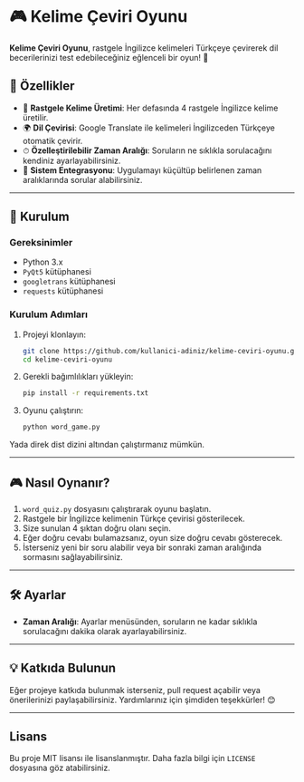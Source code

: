 
# 🎮 Kelime Çeviri Oyunu

**Kelime Çeviri Oyunu**, rastgele İngilizce kelimeleri Türkçeye çevirerek dil becerilerinizi test edebileceğiniz eğlenceli  bir oyun! 🚀


## 🌟 Özellikler

- 📝 **Rastgele Kelime Üretimi**: Her defasında 4 rastgele İngilizce kelime üretilir.
- 🌍 **Dil Çevirisi**: Google Translate ile kelimeleri İngilizceden Türkçeye otomatik çevirir.
- ⏱ **Özelleştirilebilir Zaman Aralığı**: Soruların ne sıklıkla sorulacağını kendiniz ayarlayabilirsiniz.
- 🔔 **Sistem Entegrasyonu**: Uygulamayı  küçültüp belirlenen zaman aralıklarında sorular alabilirsiniz.

---

## 🚀 Kurulum

### Gereksinimler
- Python 3.x
- `PyQt5` kütüphanesi
- `googletrans` kütüphanesi
- `requests` kütüphanesi

### Kurulum Adımları

1. Projeyi klonlayın:
   ```bash
   git clone https://github.com/kullanici-adiniz/kelime-ceviri-oyunu.git
   cd kelime-ceviri-oyunu
   ```

2. Gerekli bağımlılıkları yükleyin:
   ```bash
   pip install -r requirements.txt
   ```

3. Oyunu çalıştırın:
   ```bash
   python word_game.py
   ```


Yada direk dist dizini altından çalıştırmanız mümkün.

---

## 🎮 Nasıl Oynanır?

1. `word_quiz.py` dosyasını çalıştırarak oyunu başlatın.
2. Rastgele bir İngilizce kelimenin Türkçe çevirisi gösterilecek.
3. Size sunulan 4 şıktan doğru olanı seçin.
4. Eğer doğru cevabı bulamazsanız, oyun size doğru cevabı gösterecek.
5. İsterseniz yeni bir soru alabilir veya  bir sonraki zaman aralığında sormasını sağlayabilirsiniz.

---

## 🛠 Ayarlar

- **Zaman Aralığı**: Ayarlar menüsünden, soruların ne kadar sıklıkla sorulacağını dakika olarak ayarlayabilirsiniz.

---

## 💡 Katkıda Bulunun

Eğer projeye katkıda bulunmak isterseniz, pull request açabilir veya önerilerinizi paylaşabilirsiniz. Yardımlarınız için şimdiden teşekkürler! 😊

---

## Lisans

Bu proje MIT lisansı ile lisanslanmıştır. Daha fazla bilgi için `LICENSE` dosyasına göz atabilirsiniz.

